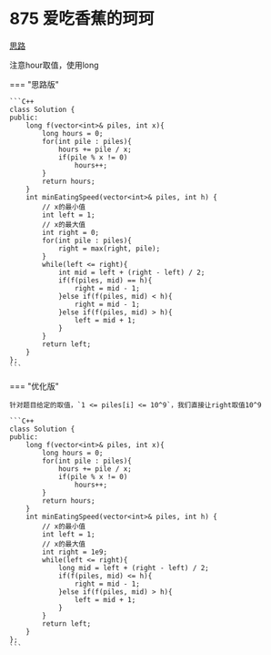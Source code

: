 # 875 爱吃香蕉的珂珂

[思路](https://labuladong.online/algo/frequency-interview/binary-search-in-action/#%E4%BE%8B%E9%A2%98%E4%B8%80%E3%80%81%E7%8F%82%E7%8F%82%E5%90%83%E9%A6%99%E8%95%89)

注意hour取值，使用long

=== "思路版"

    ```C++
    class Solution {
    public:
        long f(vector<int>& piles, int x){
            long hours = 0;
            for(int pile : piles){
                hours += pile / x;
                if(pile % x != 0)
                    hours++;
            }
            return hours;
        }
        int minEatingSpeed(vector<int>& piles, int h) {
            // x的最小值
            int left = 1;
            // x的最大值
            int right = 0; 
            for(int pile : piles){
                right = max(right, pile);
            }
            while(left <= right){
                int mid = left + (right - left) / 2;
                if(f(piles, mid) == h){
                    right = mid - 1;
                }else if(f(piles, mid) < h){
                    right = mid - 1;
                }else if(f(piles, mid) > h){
                    left = mid + 1;
                }
            }
            return left;
        }
    };
    ```

=== "优化版"

    针对题目给定的取值，`1 <= piles[i] <= 10^9`，我们直接让right取值10^9
    
    ```C++
    class Solution {
    public:
        long f(vector<int>& piles, int x){
            long hours = 0;
            for(int pile : piles){
                hours += pile / x;
                if(pile % x != 0)
                    hours++;
            }
            return hours;
        }
        int minEatingSpeed(vector<int>& piles, int h) {
            // x的最小值
            int left = 1;
            // x的最大值
            int right = 1e9; 
            while(left <= right){
                long mid = left + (right - left) / 2;
                if(f(piles, mid) <= h){
                    right = mid - 1;
                }else if(f(piles, mid) > h){
                    left = mid + 1;
                }
            }
            return left;
        }
    };
    ```